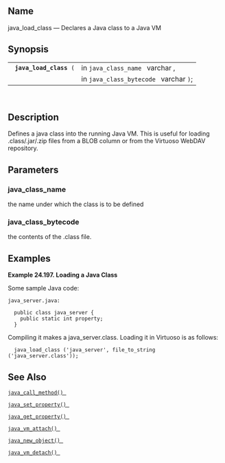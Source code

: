 <div>

<div>

</div>

<div>

## Name

java_load_class — Declares a Java class to a Java VM

</div>

<div>

## Synopsis

<div>

|                              |                                        |
|------------------------------|----------------------------------------|
| ` `**`java_load_class`**` (` | in `java_class_name ` varchar ,        |
|                              | in `java_class_bytecode ` varchar `)`; |

<div>

 

</div>

</div>

</div>

<div>

## Description

Defines a java class into the running Java VM. This is useful for
loading .class/.jar/.zip files from a BLOB column or from the Virtuoso
WebDAV repository.

</div>

<div>

## Parameters

<div>

### java_class_name

the name under which the class is to be defined

</div>

<div>

### java_class_bytecode

the contents of the .class file.

</div>

</div>

<div>

## Examples

<div>

**Example 24.197. Loading a Java Class**

<div>

Some sample Java code:

``` programlisting
java_server.java:

  public class java_server {
    public static int property;
  }
```

Compiling it makes a java_server.class. Loading it in Virtuoso is as
follows:

``` programlisting
  java_load_class ('java_server', file_to_string ('java_server.class'));
```

</div>

</div>

  

</div>

<div>

## See Also

<a href="fn_java_call_method.html" class="link"
title="java_call_method"><code
class="function">java_call_method() </code></a>

<a href="fn_java_set_property.html" class="link"
title="java_set_property"><code
class="function">java_set_property() </code></a>

<a href="fn_java_get_property.html" class="link"
title="java_get_property"><code
class="function">java_get_property() </code></a>

<a href="fn_java_vm_attach.html" class="link"
title="java_vm_attach"><code
class="function">java_vm_attach() </code></a>

<a href="fn_java_new_object.html" class="link"
title="java_new_object"><code
class="function">java_new_object() </code></a>

<a href="fn_java_vm_detach.html" class="link"
title="java_vm_detach"><code
class="function">java_vm_detach() </code></a>

</div>

</div>
